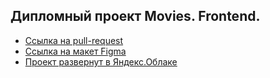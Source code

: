 ## Дипломный проект Movies. Frontend.

- [Ссылка на pull-request](https://github.com/Rybakov-Ilay/movies-explorer-frontend/pull/2)
- [Ссылка на макет Figma](https://disk.yandex.ru/d/T3wwHk-R2IPkhA)
- [Проект развернут в Яндекс.Облаке](https://movies.ilya.nomoredomains.icu/)

